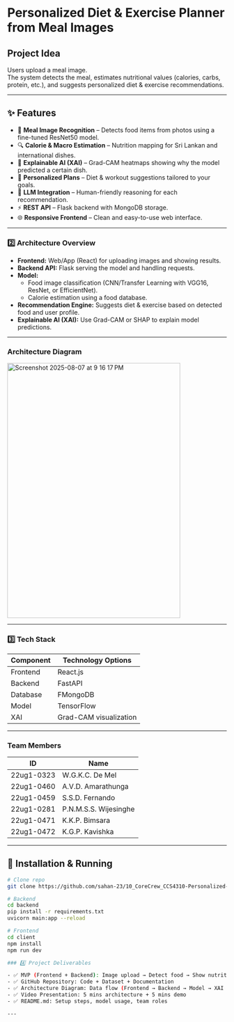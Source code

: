 # Personalized Diet & Exercise Planner from Meal Images

## Project Idea

Users upload a meal image.  
The system detects the meal, estimates nutritional values (calories, carbs, protein, etc.), and suggests personalized diet & exercise recommendations.

---

## ✨ Features
- 📸 **Meal Image Recognition** – Detects food items from photos using a fine-tuned ResNet50 model.
- 🔍 **Calorie & Macro Estimation** – Nutrition mapping for Sri Lankan and international dishes.
- 🧠 **Explainable AI (XAI)** – Grad-CAM heatmaps showing why the model predicted a certain dish.
- 🏃 **Personalized Plans** – Diet & workout suggestions tailored to your goals.
- 💬 **LLM Integration** – Human-friendly reasoning for each recommendation.
- ⚡ **REST API** – Flask backend with MongoDB storage.
- 🌐 **Responsive Frontend** – Clean and easy-to-use web interface.

---

### 2️⃣ Architecture Overview

- **Frontend:** Web/App (React) for uploading images and showing results.
- **Backend API:** Flask serving the model and handling requests.
- **Model:**
  - Food image classification (CNN/Transfer Learning with VGG16, ResNet, or EfficientNet).
  - Calorie estimation using a food database.
- **Recommendation Engine:** Suggests diet & exercise based on detected food and user profile.
- **Explainable AI (XAI):** Use Grad-CAM or SHAP to explain model predictions.
  
---
### Architecture Diagram

<img width="397" height="586" alt="Screenshot 2025-08-07 at 9 16 17 PM" src="https://github.com/user-attachments/assets/e6a24d07-4bab-4ac1-abe4-3204d4cc1eef" />

---

### 3️⃣ Tech Stack

| Component | Technology Options           |
| --------- | ---------------------------- |
| Frontend  | React.js                     |
| Backend   | FastAPI                      |
| Database  | FMongoDB                     |
| Model     | TensorFlow                   |
| XAI       | Grad-CAM visualization       |

---


### Team Members

| ID         | Name                  |
| ---------- | --------------------- |
| 22ug1-0323 | W.G.K.C. De Mel       |
| 22ug1-0460 | A.V.D. Amarathunga    |
| 22ug1-0459 | S.S.D. Fernando       |
| 22ug1-0281 | P.N.M.S.S. Wijesinghe |
| 22ug1-0471 | K.K.P. Bimsara        |
| 22ug1-0472 | K.G.P. Kavishka       |

---

## 🚀 Installation & Running
```bash
# Clone repo
git clone https://github.com/sahan-23/10_CoreCrew_CCS4310-Personalized-Diet-Exercise-Planner-from-Meal-Images

# Backend
cd backend
pip install -r requirements.txt
uvicorn main:app --reload

# Frontend
cd client
npm install
npm run dev

### 4️⃣ Project Deliverables

- ✅ MVP (Frontend + Backend): Image upload → Detect food → Show nutrition → Suggest diet/exercise
- ✅ GitHub Repository: Code + Dataset + Documentation
- ✅ Architecture Diagram: Data flow (Frontend → Backend → Model → XAI → User)
- ✅ Video Presentation: 5 mins architecture + 5 mins demo
- ✅ README.md: Setup steps, model usage, team roles

---

